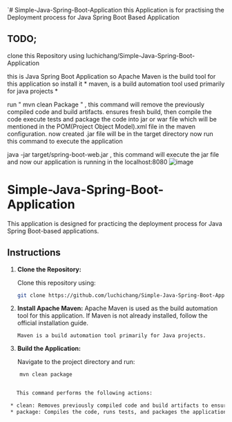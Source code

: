 `# Simple-Java-Spring-Boot-Application
this Application is for practising the Deployment process for Java Spring Boot Based Application

## TODO;
  clone this Repository using   luchichang/Simple-Java-Spring-Boot-Application

  this is Java Spring Boot Application so Apache Maven is the build tool for this application so install it * maven, is a build automation tool used primarily for java projects * 

  run  " mvn clean Package " , this command will remove the previously compiled code and build artifacts. ensures fresh build, then compile the code execute tests and package the code into jar or war file which will be mentioned in the POM(Project Object Model).xml file in the maven configuration.
  now created .jar file will be in the target directory now run this command to execute the application

  java -jar target/spring-boot-web.jar , this command will execute the jar file and now our application is running in the localhost:8080 <a>![image](https://github.com/user-attachments/assets/53aef5f0-5569-49ba-9bd9-498dc9d55a59)
<a/>

# Simple-Java-Spring-Boot-Application

This application is designed for practicing the deployment process for Java Spring Boot-based applications.

## Instructions

1. **Clone the Repository:**

   Clone this repository using:
   ```bash
   git clone https://github.com/luchichang/Simple-Java-Spring-Boot-Application.git

2. **Install Apache Maven:**
       Apache Maven is used as the build automation tool for this application. If Maven is not already installed, follow the official installation guide.

       Maven is a build automation tool primarily for Java projects.
3. **Build the Application:**

    Navigate to the project directory and run:

```bash
    mvn clean package


   This command performs the following actions:

 * clean: Removes previously compiled code and build artifacts to ensure a fresh build.
 * package: Compiles the code, runs tests, and packages the application into a JAR or WAR file as specified in the pom.xml file.
